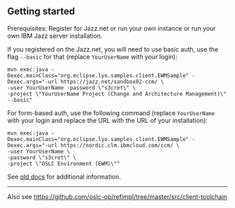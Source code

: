 ## Getting started

Prerequisites: Register for Jazz.net or run your own instance or run your own IBM Jazz server installation.

If you registered on the Jazz.net, you will need to use basic auth, use the flag `--basic` for that (replace `YourUserName` with your login):

```
mvn exec:java -Dexec.mainClass="org.eclipse.lyo.samples.client.EWMSample" -Dexec.args="-url https://jazz.net/sandbox02-ccm/ \
-user YourUserName -password \"s3cret\" \
-project \"YourUserName Project (Change and Architecture Management)\" --basic"
```

For form-based auth, use the following command (replace `YourUserName` with your login and replace the URL with the URL of your installation):

```
mvn exec:java -Dexec.mainClass="org.eclipse.lyo.samples.client.EWMSample" -Dexec.args="-url https://nordic.clm.ibmcloud.com/ccm/ \
-user YourUserName \
-password \"s3cret\" \
-project \"OSLC Environment (EWM)\""
```

See [old docs](https://github.com/OSLC/lyo-samples-attic/blob/main/lyo-4.1/oslc-java-samples/README.md) for additional information.

---

Also see https://github.com/oslc-op/refimpl/tree/master/src/client-toolchain
